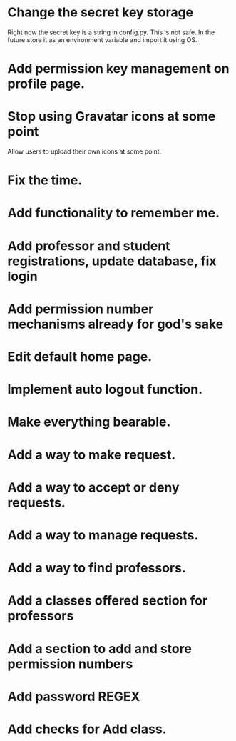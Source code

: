 # Change the secret key storage
Right now the secret key is a string in config.py. This is not safe. In the future store it as an environment variable and import it using OS.


# Add permission key management on profile page.

# Stop using Gravatar icons at some point
Allow users to upload their own icons at some point.

# Fix the time.  

# Add functionality to remember me.

# Add professor and student registrations, update database, fix login

# Add permission number mechanisms already for god's sake

# Edit default home page.

# Implement auto logout function.

# Make everything bearable.

# Add a way to make request.

# Add a way to accept or deny requests.

# Add a way to manage requests.

# Add a way to find professors.

# Add a classes offered section for professors

# Add a section to add and store permission numbers

# Add password REGEX

# Add checks for Add class.